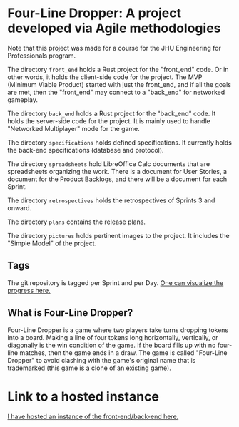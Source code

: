 # Four-Line Dropper: A project developed via Agile methodologies

Note that this project was made for a course for the JHU Engineering for
Professionals program.

The directory `front_end` holds a Rust project for the "front\_end" code. Or in
other words, it holds the client-side code for the project. The MVP (Minimum
Viable Product) started with just the front\_end, and if all the goals are met,
then the "front\_end" may connect to a "back\_end" for networked gameplay.

The directory `back_end` holds a Rust project for the "back\_end" code. It holds
the server-side code for the project. It is mainly used to handle "Networked
Multiplayer" mode for the game.

The directory `specifications` holds defined specifications. It currently holds
the back-end specifications (database and protocol).

The directory `spreadsheets` hold LibreOffice Calc documents that are
spreadsheets organizing the work. There is a document for User Stories, a
document for the Product Backlogs, and there will be a document for each Sprint.

The directory `retrospectives` holds the retrospectives of Sprints 3 and onward.

The directory `plans` contains the release plans.

The directory `pictures` holds pertinent images to the project. It includes the
"Simple Model" of the project.

## Tags

The git repository is tagged per Sprint and per Day. [One can visualize the
progress here.](https://git.seodisparate.com/stephenseo/EN605.607.81.SP22_ASDM_Project/graph)

## What is Four-Line Dropper?

Four-Line Dropper is a game where two players take turns dropping tokens into
a board. Making a line of four tokens long horizontally, vertically, or
diagonally is the win condition of the game. If the board fills up with no
four-line matches, then the game ends in a draw. The game is called "Four-Line
Dropper" to avoid clashing with the game's original name that is trademarked
(this game is a clone of an existing game).

# Link to a hosted instance

[I have hosted an instance of the front-end/back-end here.](https://asdm.seodisparate.com)
